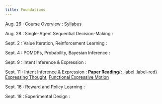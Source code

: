 ```yaml
---
title: Foundations
---
```


Aug. 26
: Course Overview 
  : [Syllabus](https://abajcsy.github.io/human-robot-interaction/syllabus/)

Aug. 28
: Single-Agent Sequential Decision-Making
  : 

Sept. 2
: Value Iteration, Reinforcement Learning
  : 

Sept. 4
: POMDPs, Probability, Bayesian Inference
  : 
  <!-- [Goal Inference as Inverse Planning](https://escholarship.org/content/qt5v06n97q/qt5v06n97q.pdf) -->
  <!-- **HW #1 Out**{: .label .label-default} -->

Sept. 9
: Intent Inference & Expression
  : 

Sept. 11
: Intent Inference & Expression
  : **Paper Reading**{: .label .label-red} [Expressing Thought](https://www.leilatakayama.org/downloads/Takayama.Animation_HRI2011_prepress.pdf), [Functional Expressive Motion](https://arxiv.org/abs/2203.02091)

Sept. 16 
: Reward and Policy Learning 
  : 
  <!-- **In Class Coding Exercise**{: .label .label-blue}  -->

Sept. 18
: Experimental Design
  : 
